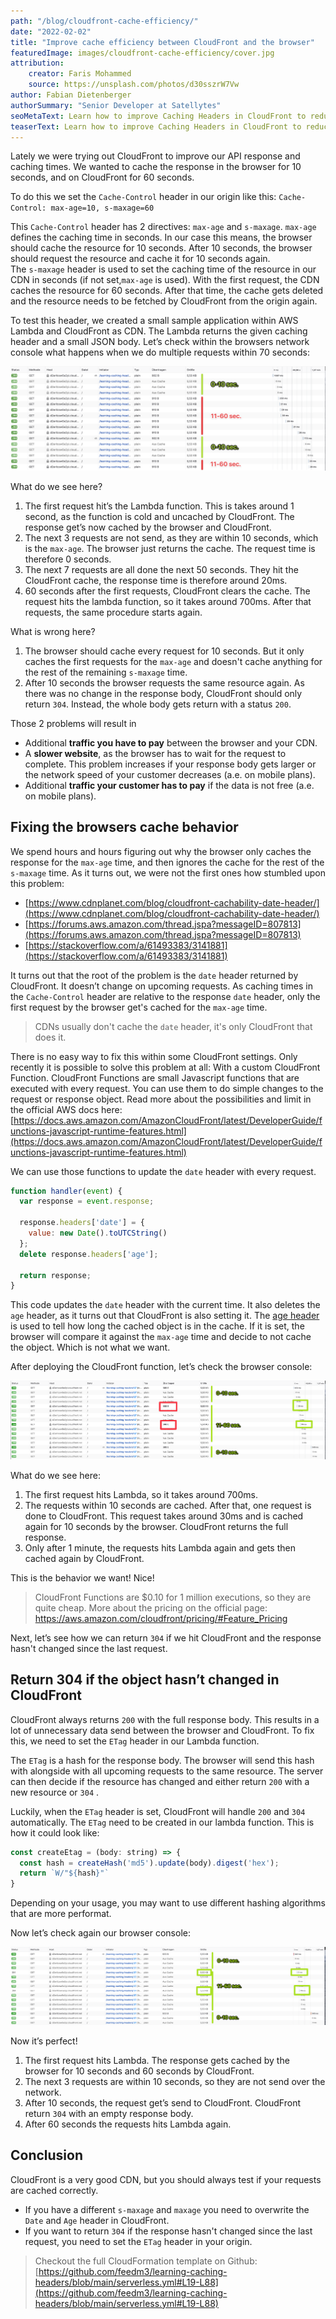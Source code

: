 ```yaml
---
path: "/blog/cloudfront-cache-efficiency/"
date: "2022-02-02"
title: "Improve cache efficiency between CloudFront and the browser"
featuredImage: images/cloudfront-cache-efficiency/cover.jpg 
attribution:
    creator: Faris Mohammed 
    source: https://unsplash.com/photos/d30sszrW7Vw
author: Fabian Dietenberger 
authorSummary: "Senior Developer at Satellytes"
seoMetaText: Learn how to improve Caching Headers in CloudFront to reduce traffic and increase page speed.
teaserText: Learn how to improve Caching Headers in CloudFront to reduce traffic and increase page speed.
---
```


Lately we were trying out CloudFront to improve our API response and caching times. We wanted to cache the response
in the browser for 10 seconds, and on CloudFront for 60 seconds. 

To do this we set the `Cache-Control` header in our origin like this: `Cache-Control: max-age=10, s-maxage=60`

This `Cache-Control` header has 2 directives: `max-age` and `s-maxage`. `max-age` defines the caching time in seconds. 
In our case this means, the browser should cache the resource for 10 seconds. After 10 seconds, the browser should 
request the resource and cache it for 10 seconds again.  
The `s-maxage` header is used to set the caching time of the resource in our CDN in seconds (if not set,`max-age` is used).
With the first request, the CDN caches the resource for 60 seconds. After that time, the cache gets deleted and the resource
needs to be fetched by CloudFront from the origin again.

To test this header, we created a small sample application within AWS Lambda and CloudFront as CDN. The Lambda returns
the given caching header and a small JSON body. Let’s check within the browsers network console what happens when we do
multiple requests within 70 seconds:

![Requests are only partially cached](images/cloudfront-cache-efficiency/1-problem.png)

What do we see here?

1. The first request hit’s the Lambda function. This is takes around 1 second, as the function is cold and uncached by
   CloudFront. The response get’s now cached by the browser and CloudFront.
2. The next 3 requests are not send, as they are within 10 seconds, which is the `max-age`. The browser just returns the
   cache. The request time is therefore 0 seconds.
3. The next 7 requests are all done the next 50 seconds. They hit the CloudFront cache, the response time is therefore
   around 20ms.
4. 60 seconds after the first requests, CloudFront clears the cache. The request hits the lambda
   function, so it takes around 700ms. After that requests, the same procedure starts again.

What is wrong here?

1. The browser should cache every request for 10 seconds. But it only caches the first requests for the `max-age` and
doesn't cache anything for the rest of the remaining `s-maxage` time.
2. After 10 seconds the browser requests the same resource again. As there was no change in the response body, 
CloudFront should only return `304`. Instead, the whole body gets return with a status `200`.

Those 2 problems will result in

- Additional **traffic you have to pay** between the browser and your CDN.
- A **slower website**, as the browser has to wait for the request to complete. This problem increases if your response
body gets larger or the network speed of your customer decreases (a.e. on mobile plans).
- Additional **traffic your customer has to pay** if the data is not free (a.e. on mobile plans).

## Fixing the browsers cache behavior

We spend hours and hours figuring out why the browser only caches the response for the `max-age` time, and then ignores 
the cache for the rest of the `s-maxage` time. As it turns out, we were not the first ones how stumbled upon this problem:

- [https://www.cdnplanet.com/blog/cloudfront-cachability-date-header/](https://www.cdnplanet.com/blog/cloudfront-cachability-date-header/)
- [https://forums.aws.amazon.com/thread.jspa?messageID=807813](https://forums.aws.amazon.com/thread.jspa?messageID=807813)
- [https://stackoverflow.com/a/61493383/3141881](https://stackoverflow.com/a/61493383/3141881)

It turns out that the root of the problem is the `date` header returned by CloudFront. It doesn’t change on upcoming
requests. As caching times in the `Cache-Control` header are relative to the response `date` header, only the first 
request by the browser get's cached for the `max-age` time. 

> CDNs usually don't cache the `date` header, it's only CloudFront that does it.

There is no easy way to fix this within some CloudFront settings. Only recently it is possible to solve this problem at
all: With a custom CloudFront Function. CloudFront Functions are small Javascript functions that are executed with every
request. You can use them to do simple changes to the request or response object. Read more about the possibilities and
limit in the official AWS docs
here: [https://docs.aws.amazon.com/AmazonCloudFront/latest/DeveloperGuide/functions-javascript-runtime-features.html](https://docs.aws.amazon.com/AmazonCloudFront/latest/DeveloperGuide/functions-javascript-runtime-features.html)

We can use those functions to update the `date` header with every request.

```js
function handler(event) {
  var response = event.response;

  response.headers['date'] = {
    value: new Date().toUTCString()
  };
  delete response.headers['age'];

  return response;
}
```

This code updates the `date` header with the current time. It also deletes the `age` header, as it turns out that
CloudFront is also setting it. The [age header](https://developer.mozilla.org/en-US/docs/Web/HTTP/Headers/Age) is used
to tell how long the cached object is in the cache. If it is set, the browser will compare it against the `max-age` time
and decide to not cache the object. Which is not what we want.

After deploying the CloudFront function, let’s check the browser console:

![Requests are cached by the browser](images/cloudfront-cache-efficiency/2-improved.png)

What do we see here:

1. The first request hits Lambda, so it takes around 700ms.
2. The requests within 10 seconds are cached. After that, one request is done to CloudFront. This request takes around 30ms
   and is cached again for 10 seconds by the browser. CloudFront returns the full response.
3. Only after 1 minute, the requests hits Lambda again and gets then cached again by CloudFront.

This is the behavior we want! Nice!

> CloudFront Functions are $0.10 for 1 million executions, so they are quite cheap. More about the pricing on the
> official page: https://aws.amazon.com/cloudfront/pricing/#Feature_Pricing

Next, let’s see how we can return `304` if we hit CloudFront and the response hasn't changed since the last request.

## Return 304 if the object hasn’t changed in CloudFront

CloudFront always returns `200` with the full response body. This results in a lot of unnecessary data send between the
browser and CloudFront. To fix this, we need to set the `ETag` header in our Lambda function.

The `ETag` is a hash for the response body. The browser will send this hash with alongside with all upcoming requests to
the same resource. The server can then decide if the resource has changed and either return `200` with a new resource
or `304` .

Luckily, when the `ETag` header is set, CloudFront will handle `200` and `304` automatically. The `ETag` need to be
created in our lambda function. This is how it could look like:

```js
const createEtag = (body: string) => {
  const hash = createHash('md5').update(body).digest('hex');
  return `W/"${hash}"`
}
```

Depending on your usage, you may want to use different hashing algorithms that are more performat.

Now let’s check again our browser console:

![CloudFront even returns 304](images/cloudfront-cache-efficiency/3-solution.png)

Now it’s perfect!

1. The first request hits Lambda. The response gets cached by the browser for 10 seconds and 60 seconds by CloudFront.
2. The next 3 requests are within 10 seconds, so they are not send over the network.
3. After 10 seconds, the request get’s send to CloudFront. CloudFront return `304` with an empty response body.
4. After 60 seconds the requests hits Lambda again.

## Conclusion

CloudFront is a very good CDN, but you should always test if your requests are cached correctly.

- If you have a different `s-maxage` and `maxage` you need to overwrite the `Date` and `Age` header in CloudFront.
- If you want to return `304` if the response hasn't changed since the last request, you need to set the `ETag` header in your origin.

> Checkout the full CloudFormation template on Github: [https://github.com/feedm3/learning-caching-headers/blob/main/serverless.yml#L19-L88](https://github.com/feedm3/learning-caching-headers/blob/main/serverless.yml#L19-L88)